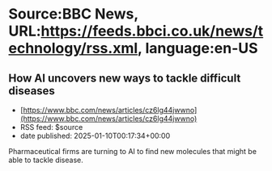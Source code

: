 # Source:BBC News, URL:https://feeds.bbci.co.uk/news/technology/rss.xml, language:en-US

## How AI uncovers new ways to tackle difficult diseases
 - [https://www.bbc.com/news/articles/cz6lg44jwwno](https://www.bbc.com/news/articles/cz6lg44jwwno)
 - RSS feed: $source
 - date published: 2025-01-10T00:17:34+00:00

Pharmaceutical firms are turning to AI to find new molecules that might be able to tackle disease.

